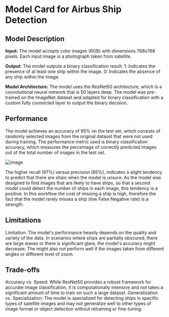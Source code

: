 # Model Card for Airbus Ship Detection
## Model Description
**Input:** The model accepts color images (RGB) with dimensions 768x768 pixels. Each input image is a photograph taken from satellite.

**Output:** The model outputs a binary classification result:
1: Indicates the presence of at least one ship within the image.
0: Indicates the absence of any ship within the image.

**Model Architecture:** The model uses the ResNet50 architecture, which is a convolutional neural network that is 50 layers deep. The model was pre-trained on the ImageNet dataset and adapted for binary classification with a custom fully connected layer to output the binary decision.

## Performance
The model achieves an accuracy of 95% on the test set, which consists of randomly selected images from the original dataset that were not used during training. The performance metric used is binary classification accuracy, which measures the percentage of correctly predicted images out of the total number of images in the test set.

![image](https://github.com/rifairbairn/ShipDetection/assets/77961773/8474c817-b6bc-46f4-a92f-f35ef2bf6ec6)

The higher recall (97%) versus precision (85%), indicates a slight tendency to predict that there are ships when the model is unsure. As the model was designed to find images that are likely to have ships, so that a second model could detect the number of ships in each image, this tendency is a positive. In this workflow the cost of missing a ship is high, therefore the fact that the model rarely misses a ship (low False Negative rate) is a strength.

## Limitations
Limitation: The model's performance heavily depends on the quality and variety of the data. In scenarios where ships are partially obscured, there are large waves or there is significant glare, the model's accuracy might decrease. The might also not perform well if the images taken from different angles or different level of zoom.

## Trade-offs
Accuracy vs. Speed: While ResNet50 provides a robust framework for accurate image classification, it is computationally intensive and not takes a significant amount of time to train on such a large dataset.
Generalization vs. Specialization: The model is specialized for detecting ships in specific types of satellite images and may not generalize well to other types of image format or object detection without retraining or fine-tuning.
